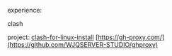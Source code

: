 experience:

clash

project:
[clash-for-linux-install](https://github.com/nelvko/clash-for-linux-install)
[https://gh-proxy.com/](https://github.com/WJQSERVER-STUDIO/ghproxy)
